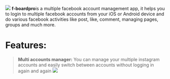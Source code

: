 ![](http://i.imgur.com/0XE6SbI.png)
**f-boardpro**is a multiple facebook account management app, it helps you to login to multiple facebook accounts from your iOS or Android device and do various facebook activities like post, like, comment, managing pages, groups and much more.

Features:
===========

> **Multi accounts manager:** You can manage your multiple instagram accounts and easily switch between accounts without logging in again and again        ![](http://i.imgur.com/1bAINYl.png)
    
